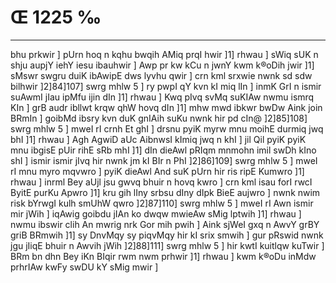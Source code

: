 # Œ 1225 ‰
---
bhu prkwir ] pUrn hoq n kqhu bwqih AMiq prqI hwir ]1] rhwau ]
sWiq sUK n shju aupjY iehY iesu ibauhwir ] Awp pr kw kCu n jwnY kwm
k®oDih jwir ]1] sMswr swgru duiK ibAwipE dws lyvhu qwir ] crn kml
srxwie nwnk sd sdw bilhwir ]2]84]107] swrg mhlw 5 ] ry pwpI
qY kvn kI miq lIn ] inmK GrI n ismir suAwmI jIau ipMfu ijin dIn
]1] rhwau ] Kwq pIvq svMq suKIAw nwmu ismrq KIn ] grB audr
ibllwt krqw qhW hovq dIn ]1] mhw mwd ibkwr bwDw Aink join BRmIn
] goibMd ibsry kvn duK gnIAih suKu nwnk hir pd cIn@ ]2]85]108]
swrg mhlw 5 ] mweI rI crnh Et ghI ] drsnu pyiK myrw mnu moihE
durmiq jwq bhI ]1] rhwau ] Agh AgwiD aUc AibnwsI kImiq jwq n
khI ] jil Qil pyiK pyiK mnu ibgisE pUir rihE sRb mhI ]1] dIn
dieAwl pRIqm mnmohn imil swDh kIno shI ] ismir ismir jIvq hir
nwnk jm kI BIr n PhI ]2]86]109] swrg mhlw 5 ] mweI rI mnu
myro mqvwro ] pyiK dieAwl And suK pUrn hir ris ripE Kumwro ]1]
rhwau ] inrml Bey aUjl jsu gwvq bhuir n hovq kwro ] crn kml isau
forI rwcI ByitE purKu Apwro ]1] kru gih lIny srbsu dIny dIpk BieE
aujwro ] nwnk nwim risk bYrwgI kulh smUhW qwro ]2]87]110] swrg
mhlw 5 ] mweI rI Awn ismir mir jWih ] iqAwig goibdu jIAn ko dwqw
mwieAw sMig lptwih ]1] rhwau ] nwmu ibswir clih An mwrig nrk
Gor mih pwih ] Aink sjWeI gxq n AwvY grBY griB BRmwih ]1] sy
DnvMqy sy piqvMqy hir kI srix smwih ] gur pRswid nwnk jgu jIiqE
bhuir n Awvih jWih ]2]88]111] swrg mhlw 5 ] hir kwtI kuitlqw
kuTwir ] BRm bn dhn Bey iKn BIqir rwm nwm prhwir ]1] rhwau ] kwm
k®oDu inMdw prhrIAw kwFy swDU kY sMig mwir ]
####
